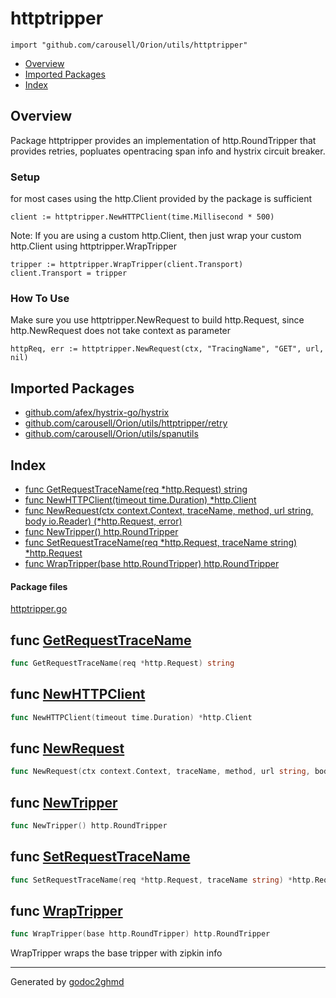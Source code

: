 # httptripper
`import "github.com/carousell/Orion/utils/httptripper"`

* [Overview](#pkg-overview)
* [Imported Packages](#pkg-imports)
* [Index](#pkg-index)

## <a name="pkg-overview">Overview</a>
Package httptripper provides an implementation of http.RoundTripper that provides retries, popluates opentracing span info and hystrix circuit breaker.

### Setup
for most cases using the http.Client provided by the package is sufficient

	client := httptripper.NewHTTPClient(time.Millisecond * 500)

Note: If you are using a custom http.Client, then just wrap your custom http.Client using httptripper.WrapTripper

	tripper := httptripper.WrapTripper(client.Transport)
	client.Transport = tripper

### How To Use
Make sure you use httptripper.NewRequest to build http.Request, since http.NewRequest does not take context as parameter

	httpReq, err := httptripper.NewRequest(ctx, "TracingName", "GET", url, nil)

## <a name="pkg-imports">Imported Packages</a>

- [github.com/afex/hystrix-go/hystrix](https://godoc.org/github.com/afex/hystrix-go/hystrix)
- [github.com/carousell/Orion/utils/httptripper/retry](./retry)
- [github.com/carousell/Orion/utils/spanutils](./../spanutils)

## <a name="pkg-index">Index</a>
* [func GetRequestTraceName(req \*http.Request) string](#GetRequestTraceName)
* [func NewHTTPClient(timeout time.Duration) \*http.Client](#NewHTTPClient)
* [func NewRequest(ctx context.Context, traceName, method, url string, body io.Reader) (\*http.Request, error)](#NewRequest)
* [func NewTripper() http.RoundTripper](#NewTripper)
* [func SetRequestTraceName(req \*http.Request, traceName string) \*http.Request](#SetRequestTraceName)
* [func WrapTripper(base http.RoundTripper) http.RoundTripper](#WrapTripper)

#### <a name="pkg-files">Package files</a>
[httptripper.go](./httptripper.go) 

## <a name="GetRequestTraceName">func</a> [GetRequestTraceName](./httptripper.go#L154)
``` go
func GetRequestTraceName(req *http.Request) string
```

## <a name="NewHTTPClient">func</a> [NewHTTPClient](./httptripper.go#L129)
``` go
func NewHTTPClient(timeout time.Duration) *http.Client
```

## <a name="NewRequest">func</a> [NewRequest](./httptripper.go#L140)
``` go
func NewRequest(ctx context.Context, traceName, method, url string, body io.Reader) (*http.Request, error)
```

## <a name="NewTripper">func</a> [NewTripper](./httptripper.go#L121)
``` go
func NewTripper() http.RoundTripper
```

## <a name="SetRequestTraceName">func</a> [SetRequestTraceName](./httptripper.go#L148)
``` go
func SetRequestTraceName(req *http.Request, traceName string) *http.Request
```

## <a name="WrapTripper">func</a> [WrapTripper](./httptripper.go#L113)
``` go
func WrapTripper(base http.RoundTripper) http.RoundTripper
```
WrapTripper wraps the base tripper with zipkin info

- - -
Generated by [godoc2ghmd](https://github.com/GandalfUK/godoc2ghmd)